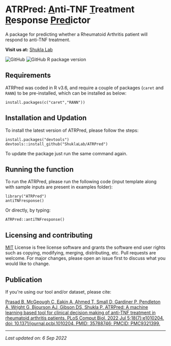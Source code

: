# ATRPred: <ins>A</ins>nti-TNF <ins>T</ins>reatment <ins>R</ins>esponse <ins>Pred</ins>ictor

A package for predicting whether a Rheumatoid Arthritis patient will respond to anti-TNF treatment.

**Visit us at:** [Shukla Lab](https://shuklalab.github.io/)

![GitHub](https://img.shields.io/github/license/ShuklaLab/ATRPred)
![GitHub R package version](https://img.shields.io/github/r-package/v/ShuklaLab/ATRPred)

## Requirements

ATRPred was coded in R v3.6, and require a couple of packages (`caret` and `RANN`) to be pre-installed, which can be installed as below:

```
install.packages(c("caret","RANN"))
```

## Installation and Updation

To install the latest version of ATRPred, please follow the steps:

```
install.packages("devtools")
devtools::install_github("ShuklaLab/ATRPred")
```

To update the package just run the same command again.

## Running the function

To run the ATRPred, please run the following code (input template along with sample inputs are present in examples folder):
```
library("ATRPred")
antiTNFresponse()
```

Or directly, by typing:

```
ATRPred::antiTNFresponse()
```

## Licensing and contributing
[MIT](https://choosealicense.com/licenses/mit/) License is free license software and grants the software end user rights such as copying, modifying, merging, distributing, etc. Pull requests are welcome. For major changes, please open an issue first to discuss what you would like to change.

## Publication
If you're using our tool and/or dataset, please cite:

[Prasad B, McGeough C, Eakin A, Ahmed T, Small D, Gardiner P, Pendleton A, Wright G, Bjourson AJ, Gibson DS, Shukla P. ATRPred: A machine learning based tool for clinical decision making of anti-TNF treatment in rheumatoid arthritis patients. PLoS Comput Biol. 2022 Jul 5;18(7):e1010204. doi: 10.1371/journal.pcbi.1010204. PMID: 35788746; PMCID: PMC9321399.](https://doi.org/10.1371/journal.pcbi.1010204)
***
*Last updated on: 6 Sep 2022*
